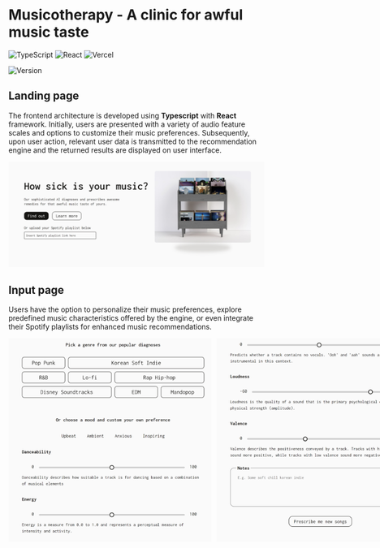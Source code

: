 # Musicotherapy - A clinic for awful music taste

![TypeScript](https://img.shields.io/badge/typescript-%23007ACC.svg?style=for-the-badge&logo=typescript&logoColor=white)
![React](https://img.shields.io/badge/react-%2320232a.svg?style=for-the-badge&logo=react&logoColor=white&colorB=0096c7)
![Vercel](https://img.shields.io/badge/vercel-%23000000.svg?style=for-the-badge&logo=vercel&logoColor=white)

![Version](https://img.shields.io/badge/Latest_Version-V1.0.0-808080?style=for-the-badge)

## Landing page
The frontend architecture is developed using **Typescript** with **React** framework. Initially, users are presented with a variety of audio feature scales and options to customize their music preferences. Subsequently, upon user action, relevant user data is transmitted to the recommendation engine and the returned results are displayed on user interface.

<img width="800" src="./public/home.png">

## Input page
Users have the option to personalize their music preferences, explore predefined music characteristics offered by the engine, or even integrate their Spotify playlists for enhanced music recommendations. 

<div style="display: flex;">
  <img width="400" src="./public/options2.png" style="margin-right: 10px;">
  <img width="400" src="./public/options1.png">
</div>